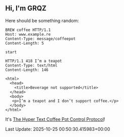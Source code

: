 ## Hi, I'm GRQZ
Here should be something random:  
```http
BREW coffee HTTP/1.1
Host: www.example.re
Content-Type: message/coffeepot
Content-Length: 5

start
```

```http
HTTP/1.1 418 I’m a teapot
Content-Type: text/html
Content-Length: 146

<html>
  <head>
    <title>Beverage not supported</title>
  </head>
  <body>
   <p>I’m a teapot and I don’t support coffee.</p>
  </body>
</html>
```
It's [The Hyper Text Coffee Pot Control Protocol](<https://datatracker.ietf.org/doc/html/rfc7168>)!



Last Update: 2025-10-25 00:50:30.415983+00:00
